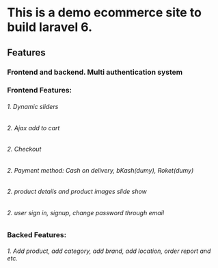 # This is a demo ecommerce site to build laravel 6.
## Features
### Frontend and backend. Multi authentication system

### Frontend Features:
###### 1. Dynamic sliders
###### 2. Ajax add to cart
###### 2. Checkout
###### 2. Payment method: Cash on delivery, bKash(dumy), Roket(dumy)
###### 2. product details and product images slide show
###### 2. user sign in, signup, change password through email


### Backed Features:
###### 1. Add product, add category, add brand, add location, order report and etc.




